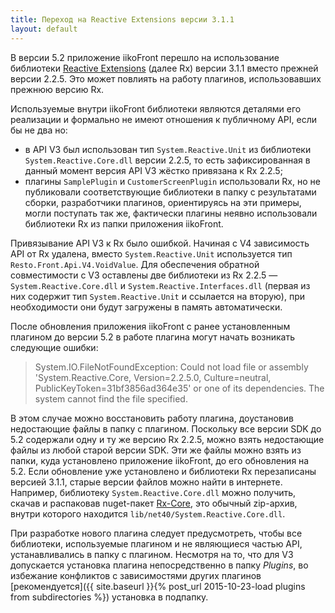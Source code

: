 ```yaml
---
title: Переход на Reactive Extensions версии 3.1.1
layout: default
---
```

В версии 5.2 приложение iikoFront перешло на использование библиотеки [Reactive Extensions](https://msdn.microsoft.com/library/hh242985.aspx) (далее Rx) версии 3.1.1 вместо прежней версии 2.2.5. Это может повлиять на работу плагинов, использовавших прежнюю версию Rx.

Используемые внутри iikoFront библиотеки являются деталями его реализации и формально не имеют отношения к публичному API, если бы не два но:

- в API V3 был использован тип `System.Reactive.Unit` из библиотеки `System.Reactive.Core.dll` версии 2.2.5, то есть зафиксированная в данный момент версия API V3 жёстко привязана к Rx 2.2.5;
- плагины `SamplePlugin` и `CustomerScreenPlugin` использовали Rx, но не публиковали соответствующие библиотеки в папку с результатами сборки, разработчики плагинов, ориентируясь на эти примеры, могли поступать так же, фактически плагины неявно использовали библиотеки Rx из папки приложения iikoFront.

Привязывание API V3 к Rx было ошибкой. Начиная с V4 зависимость API от Rx удалена, вместо `System.Reactive.Unit` используется тип `Resto.Front.Api.V4.VoidValue`. Для обеспечения обратной совместимости с V3 оставлены две библиотеки из Rx 2.2.5 — `System.Reactive.Core.dll` и `System.Reactive.Interfaces.dll` (первая из них содержит тип `System.Reactive.Unit` и ссылается на вторую), при необходимости они будут загружены в память автоматически.

После обновления приложения iikoFront с ранее установленным плагином до версии 5.2 в работе плагина могут начать возникать следующие ошибки:

> System.IO.FileNotFoundException: Could not load file or assembly 'System.Reactive.Core, Version=2.2.5.0, Culture=neutral, PublicKeyToken=31bf3856ad364e35' or one of its dependencies. The system cannot find the file specified.

В этом случае можно восстановить работу плагина, доустановив недостающие файлы в папку с плагином. Поскольку все версии SDK до 5.2 содержали одну и ту же версию Rx 2.2.5, можно взять недостающие файлы из любой старой версии SDK. Эти же файлы можно взять из папки, куда установлено приложение iikoFront, до его обновления на 5.2. Если обновление уже установлено и библиотеки Rx перезаписаны версией 3.1.1, старые версии файлов можно найти в интернете. Например, библиотеку `System.Reactive.Core.dll` можно получить, скачав и распаковав nuget-пакет [Rx-Core](https://www.nuget.org/api/v2/package/Rx-Core/2.2.5), это обычный zip-архив, внутри которого находится `lib/net40/System.Reactive.Core.dll`.

При разработке нового плагина следует предусмотреть, чтобы все библиотеки, используемые плагином и не являющиеся частью API, устанавливались в папку с плагином. Несмотря на то, что для V3 допускается установка плагина непосредственно в папку *Plugins*, во избежание конфликтов с зависимостями других плагинов [рекомендуется]({{ site.baseurl }}{% post_url 2015-10-23-load plugins from subdirectories %}) установка в подпапку.
